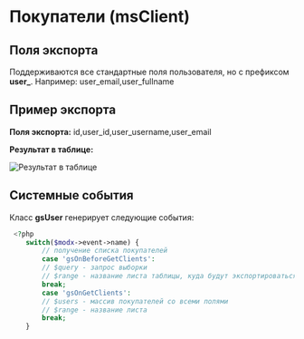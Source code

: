 # Покупатели (msClient)

## Поля экспорта

Поддерживаются все стандартные поля пользователя, но с префиксом **user_**.
Например: user_email,user_fullname

## Пример экспорта

**Поля экспорта:** id,user_id,user_username,user_email

**Результат в таблице:**

![Результат в таблице](https://file.modx.pro/files/0/8/8/0882e77d3b6de64e7588f29f4ae95398.jpg)

## Системные события

Класс **gsUser** генерирует следующие события:

```php
 <?php
    switch($modx->event->name) {
        // получение списка покупателей
        case 'gsOnBeforeGetClients':
        // $query - запрос выборки
        // $range - название листа таблицы, куда будут экспортироваться данные
        break;
        case 'gsOnGetClients':
        // $users - массив покупателей со всеми полями
        // $range - название листа
        break;
    }
```
